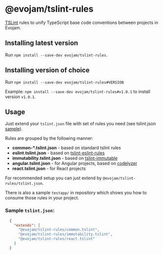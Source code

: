 # @evojam/tslint-rules

[TSLint](https://palantir.github.io/tslint/) rules to unify TypeScript base code conventions between projects in Evojam.

## Installing latest version

Run `npm install --save-dev evojam/tslint-rules`.

## Installing version of choice

Run `npm install --save-dev evojam/tslint-rules#VERSION`

Example: `npm install --save-dev evojam/tslint-rules#v1.0.1` to install version `v1.0.1`.

## Usage

Just extend your `tslint.json` file with set of rules you need (see tslint.json [sample](#sample)).

Rules are grouped by the following manner:
* **common-\*.tslint.json** - based on standard tslint rules
* **eslint.tslint.json** - based on [tslint-eslint-rules](https://github.com/buzinas/tslint-eslint-rules)
* **immutability.tslint.json** - based on [tslint-immutable](https://github.com/jonaskello/tslint-immutable)
* **angular.tslint.json** - for Angular projects, based on [codelyzer](https://github.com/mgechev/codelyzer)
* **react.tslint.json** - for React projects

For recommended setup you can just extend by `@evojam/tslint-rules/tslint.json`.

There is also a sample `testapp/` in repository which shows you how to consume those rules in your project.

### <a name="sample"></a>Sample `tslint.json`:

```json
  {
    "extends": [
      "@evojam/tslint-rules/common.tslint",
      "@evojam/tslint-rules/immutability.tslint",
      "@evojam/tslint-rules/react.tslint"
    ]
  }
```
